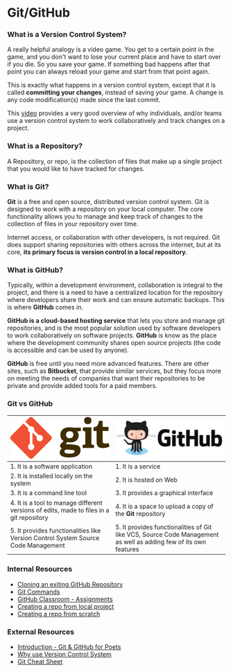 # Git/GitHub 

### What is a Version Control System?

A really helpful analogy is a video game. You get to a certain point in the game, and you don't want to lose your current place and have to start over if you die. So you save your game. If something bad happens after that point you can always reload your game and start from that point again. 

This is exactly what happens in a version control system, except that it is called **committing your changes**, instead of saving your game. A change is any code modification\(s\) made since the last commit.

This [video](https://www.youtube.com/watch?v=rbZf3lPMOYY&list=PLVYDhqbgYpYXbAL\_Hps1Y--THRmaTFipj&index=9) provides a very good overview of why individuals, and/or teams use a version control system to work collaboratively and track changes on a project.

### What is a Repository?

A Repository, or repo, is the collection of files that make up a single project that you would like to have tracked for changes.

### What is Git?

**Git** is a free and open source, distributed version control system. Git is designed to work with a repository on your local computer. The core functionality allows you to manage and keep track of changes to the collection of files in your repository over time. 

Internet access, or collaboration with other developers, is not required. Git does support sharing repositories with others across the internet, but at its core, **its primary focus is version control in a local repository**.

### What is GitHub?


Typically, within a development environment, collaboration is integral to the project, and there is a need to have a centralized location for the repository where developers share their work and can ensure automatic backups. This is where **GitHub** comes in.

**GitHub is a cloud-based hosting service** that lets you store and manage git repositories, and is the most popular solution used by software developers to work collaboratively on software projects.  **GitHub** is know as the place where the development community shares open source projects (the code is accessible and can be used by anyone). 

**GitHub** is free until you need more advanced features. There are other sites, such as **Bitbucket**, that provide similar services, but they focus more on meeting the needs of companies that want their repositories to be private and provide added tools for a paid members.

### **Git vs GitHub**

| ![git logo - Git vs GitHub - Edureka](https://raw.githubusercontent.com/hoc-labs/images/main/gitlogo.png) | ![GitHub logo - Git vs GitHub - Edureka](https://raw.githubusercontent.com/hoc-labs/images/main/github-logo.png) |
| :--- | :--- |
| 1. It is a software application| 1. It is a service |
| 2. It is installed locally on the system | 2. It is hosted on  Web |
| 3. It is a command line tool | 3. It provides a graphical interface |
| 4. It is a tool to manage different versions of edits, made to files in a git repository | 4. It is a space to upload a copy of the **Git** repository |
| 5. It provides functionalities like Version Control System Source Code Management | 5. It provides functionalities of Git like VCS, Source Code Management as well as adding few of its own features |

### Internal Resources
* [Cloning an exiting GitHub Repository](./git-cloning-existing-repo.md)
* [Git Commands](./git-commands.md)
* [GitHub Classroom - Assignments](./github-classroom-intro.md)
* [Creating a repo from local project](./git-create-repo-from-local.md)
* [Creating a repo from scratch](./git-create-fresh-repo.md)

### External Resources
* [Introduction - Git & GitHub for Poets](https://www.youtube.com/watch?v=BCQHnlnPusY)
* [Why use Version Control System](https://www.youtube.com/watch?v=rbZf3lPMOYY&list=PLVYDhqbgYpYXbAL\_Hps1Y--THRmaTFipj&index=9)
* [Git Cheat Sheet](https://education.github.com/git-cheat-sheet-education.pdf)







